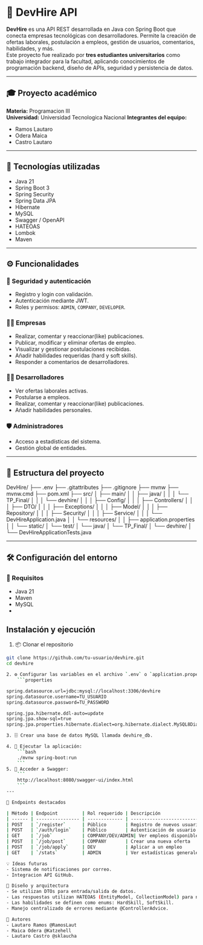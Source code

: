 # 🚀 DevHire API

**DevHire** es una API REST desarrollada en Java con Spring Boot que conecta empresas tecnológicas con desarrolladores. Permite la creación de ofertas laborales, postulación a empleos, gestión de usuarios, comentarios, habilidades, y más.  
Este proyecto fue realizado por **tres estudiantes universitarios** como trabajo integrador para la facultad, aplicando conocimientos de programación backend, diseño de APIs, seguridad y persistencia de datos.

---

## 🎓 Proyecto académico

**Materia:** Programacion Ⅲ  
**Universidad:** Universidad Tecnologica Nacional 
**Integrantes del equipo:**
- Ramos Lautaro  
- Odera Maica  
- Castro Lautaro

---

## 🧰 Tecnologías utilizadas

- Java 21
- Spring Boot 3  
- Spring Security  
- Spring Data JPA  
- Hibernate  
- MySQL  
- Swagger / OpenAPI  
- HATEOAS  
- Lombok  
- Maven

---

## ⚙️ Funcionalidades

### 🔐 Seguridad y autenticación
- Registro y login con validación.
- Autenticación mediante JWT.
- Roles y permisos: `ADMIN`, `COMPANY`, `DEVELOPER`.

### 🧑‍💼 Empresas
- Realizar, comentar y reaccionar(like) publicaciones.
- Publicar, modificar y eliminar ofertas de empleo.
- Visualizar y gestionar postulaciones recibidas.
- Añadir habilidades requeridas (hard y soft skills).
- Responder a comentarios de desarrolladores.

### 👨‍💻 Desarrolladores
- Ver ofertas laborales activas.
- Postularse a empleos.
- Realizar, comentar y reaccionar(like) publicaciones.
- Añadir habilidades personales.

### 🛡️ Administradores
- Acceso a estadísticas del sistema.
- Gestión global de entidades.

---
## 📂 Estructura del proyecto
DevHire/
├── .env
├── .gitattributes
├── .gitignore
├── mvnw
├── mvnw.cmd
├── pom.xml
├── src/
│   ├── main/
│   │   ├── java/
│   │   │   └── TP_Final/
│   │   │       └── devhire/
│   │   │           ├── Config/
│   │   │           ├── Controllers/
│   │   │           ├── DTO/
│   │   │           ├── Exceptions/
│   │   │           ├── Model/
│   │   │           ├── Repository/
│   │   │           ├── Security/
│   │   │           ├── Service/
│   │   │           └── DevHireApplication.java
│   │   └── resources/
│   │       ├── application.properties
│   │       └── static/
│   └── test/
│       └── java/
│           └── TP_Final/
│               └── devhire/
│                   └── DevHireApplicationTests.java

---
## 🛠️ Configuración del entorno
### 🔧 Requisitos
- Java 21
- Maven
- MySQL
- 
## Instalación y ejecución

1. 📦 Clonar el repositorio

```bash
git clone https://github.com/tu-usuario/devhire.git
cd devhire

2. ⚙️ Configurar las variables en el archivo `.env` o `application.properties`:
    ```properties

spring.datasource.url=jdbc:mysql://localhost:3306/devhire
spring.datasource.username=TU_USUARIO
spring.datasource.password=TU_PASSWORD

spring.jpa.hibernate.ddl-auto=update
spring.jpa.show-sql=true
spring.jpa.properties.hibernate.dialect=org.hibernate.dialect.MySQL8Dialect

3. 🗄️ Crear una base de datos MySQL llamada devhire_db.

4. 🚀 Ejecutar la aplicación:
    ```bash
    ./mvnw spring-boot:run
    ```
5. 📑 Acceder a Swagger:
    ```
    http://localhost:8080/swagger-ui/index.html
    ```
---

🔑 Endpoints destacados

| Método | Endpoint         | Rol requerido | Descripción                 |
| ------ | ---------------- | ------------- | --------------------------- |
| POST   | `/register`      | Público       | Registro de nuevos usuarios |
| POST   | `/auth/login`    | Público       | Autenticación de usuario    |
| GET    | `/job`           | COMPANY/DEV/ADMIN| Ver empleos disponibles  |
| POST   | `/job/post`      | COMPANY       | Crear una nueva oferta      |
| POST   | `/job/apply`     | DEV           | Aplicar a un empleo         |
| GET    | `/stats`         | ADMIN         | Ver estadísticas generales  |

💡 Ideas futuras
- Sistema de notificaciones por correo.
- Integracion API GitHub.

📌 Diseño y arquitectura
- Se utilizan DTOs para entrada/salida de datos.
- Las respuestas utilizan HATEOAS (EntityModel, CollectionModel) para navegación semántica RESTful.
- Las habilidades se definen como enums: HardSkill, SoftSkill.
- Manejo centralizado de errores mediante @ControllerAdvice.

👥 Autores
- Lautaro Ramos @RamosLaut
- Maica Odera @Katzehell
- Lautaro Castro @sklaucha

